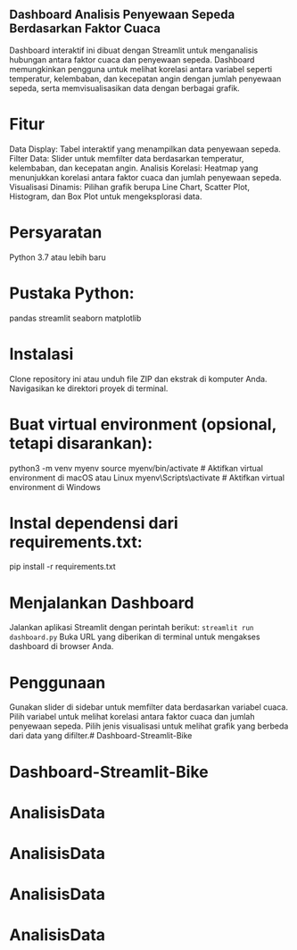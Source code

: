## Dashboard Analisis Penyewaan Sepeda Berdasarkan Faktor Cuaca
Dashboard interaktif ini dibuat dengan Streamlit untuk menganalisis hubungan antara faktor cuaca dan penyewaan sepeda. Dashboard memungkinkan pengguna untuk melihat korelasi antara variabel seperti temperatur, kelembaban, dan kecepatan angin dengan jumlah penyewaan sepeda, serta memvisualisasikan data dengan berbagai grafik.

# Fitur
Data Display: Tabel interaktif yang menampilkan data penyewaan sepeda.
Filter Data: Slider untuk memfilter data berdasarkan temperatur, kelembaban, dan kecepatan angin.
Analisis Korelasi: Heatmap yang menunjukkan korelasi antara faktor cuaca dan jumlah penyewaan sepeda.
Visualisasi Dinamis: Pilihan grafik berupa Line Chart, Scatter Plot, Histogram, dan Box Plot untuk mengeksplorasi data.

# Persyaratan
Python 3.7 atau lebih baru

# Pustaka Python:
pandas
streamlit
seaborn
matplotlib

# Instalasi
Clone repository ini atau unduh file ZIP dan ekstrak di komputer Anda.
Navigasikan ke direktori proyek di terminal.

# Buat virtual environment (opsional, tetapi disarankan):
python3 -m venv myenv
source myenv/bin/activate  # Aktifkan virtual environment di macOS atau Linux
myenv\Scripts\activate     # Aktifkan virtual environment di Windows

# Instal dependensi dari requirements.txt:
pip install -r requirements.txt

# Menjalankan Dashboard
Jalankan aplikasi Streamlit dengan perintah berikut:
`streamlit run dashboard.py`
Buka URL yang diberikan di terminal untuk mengakses dashboard di browser Anda.

# Penggunaan
Gunakan slider di sidebar untuk memfilter data berdasarkan variabel cuaca.
Pilih variabel untuk melihat korelasi antara faktor cuaca dan jumlah penyewaan sepeda.
Pilih jenis visualisasi untuk melihat grafik yang berbeda dari data yang difilter.# Dashboard-Streamlit-Bike
# Dashboard-Streamlit-Bike
# AnalisisData
# AnalisisData
# AnalisisData
# AnalisisData

